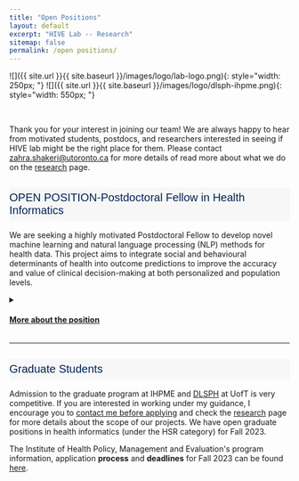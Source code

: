 ```yaml
---
title: "Open Positions"
layout: default
excerpt: "HIVE Lab -- Research"
sitemap: false
permalink: /open positions/
---
```

![]({{ site.url }}{{ site.baseurl }}/images/logo/lab-logo.png){: style="width: 250px; "}
![]({{ site.url }}{{ site.baseurl }}/images/logo/dlsph-ihpme.png){: style="width: 550px; "}

<br>

Thank you for your interest in joining our team! We are always happy to hear from motivated students, postdocs, and researchers interested in seeing if HIVE lab might be the right place for them. Please contact <a href="mailto:zahra.shakeri@utoronto.ca" style="color: black;">zahra.shakeri@utoronto.ca</a> for more details of read more about what we do on the <a href='/research'>research</a> page. 

<h2 style='text-align: left; background-color:#F7F7F7;  font-weight: 500; font-size: 20px; font-family: Helvetica; color: #032254; padding-bottom: 7px; padding-top: 7px'>OPEN POSITION-Postdoctoral Fellow in Health Informatics</h2> 

<!--### Area of Research-->
We are seeking a highly motivated Postdoctoral Fellow to develop novel machine learning and natural language processing (NLP) methods for health data. This project aims to integrate social and behavioural determinants of health into outcome predictions to improve the accuracy and value of clinical decision-making at both personalized and population levels.
<details>
<summary> <h4><u>More about the position</u></h4>
</summary>

### Description of Duties 
The Postdoctoral Research Fellow will be responsible for developing a full data science pipeline from data collection to deployment. The individual will need to collaborate with an interdisciplinary team of clinical epidemiologists, biostatisticians, and engineers to develop novel machine learning and natural language processing methods for (un)structured health data. The role will also involve deploying and integrating the developed pipeline with other related projects in the lab. 
Other responsibilities include writing manuscripts, project management, and contributing to the grant writing efforts of the lab.

<!--**Salary:** $55-60k CAD commensurate with qualifications plus benefits-->

### Required Qualifications
The candidate must have a PhD (or MD/PhD) in a quantitative field such as Computer Science, Bioinformatics, Biostatistics, Data Science, Medical Informatics, Computational Healthcare, or a related field and a track-record of publication in the top journals or conferences of their field. Excellent programming skills and skills in machine learning, NLP, and data engineering are required for this position. Experience of working with health data, Electronic Health Records (EHR), and familiarity with web development and information visualization are assets.

### Application Instructions
All individuals interested in this position must submit a (1) detailed CV; (2) a cover letter outlining their expertise and motivations; (3) PDFs of their three publications that best represent their expertise; and (4) three references contact to zahra.shakeri@utoronto.ca with (POSTDOC-22) in the subject.

**Closing date:** This posting will remain active until the position is filled.

**Expected start date:** ASAP

**Term:** Initial term of 1 year with a strong possibility of renewal.

**FTE:** This position is a 1.0 FTE. The normal hours of work are 40 hours per week for a full-time postdoctoral fellow (pro-rated for those holding a partial appointment) recognizing that the needs of the employee’s research and training and the needs of the supervisor’s research program may require flexibility in the performance of the employee’s duties and hours of work. 

*Employment as a Postdoctoral Fellow at the University of Toronto is covered by the terms of the CUPE 3902 Unit 5 Collective Agreement.*

*This job is posted in accordance with the CUPE 3902 Unit 5 Collective Agreement.*

*The University of Toronto is strongly committed to diversity within its community and especially welcomes applications from racialized persons / persons of colour, women, Indigenous / Aboriginal People of North America, persons with disabilities, LGBTQ persons, and others who may contribute to the further diversification of ideas.*

</details>


--------------------------------


<h2 style='text-align: left; background-color:#F7F7F7;  font-weight: 500; font-size: 20px; font-family: Helvetica; color: #032254; padding-bottom: 7px; padding-top: 7px'>Graduate Students</h2> 

Admission to the graduate program at IHPME and <a href='https://www.dlsph.utoronto.ca/students/future-students/' target='_blank'>DLSPH</a> at UofT is very competitive. If you are interested in working under my guidance, I encourage you to <u>contact me before applying</u> and check the <a href='/research'>research</a> page for more details about the scope of our projects. We have open graduate positions in health informatics (under the HSR category) for Fall 2023. 

The Institute of Health Policy, Management and Evaluation's program information, application <b>process</b> and <b>deadlines</b> for Fall 2023 can be found <a href='https://ihpme.utoronto.ca/community/students/apply/' target='_blank'>here</a>.
